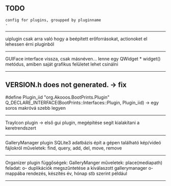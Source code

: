 TODO
------
    config for plugins, groupped by pluginname
    -
------
  uiplugin
   csak arra való hogy a beépített erőforrásokat,
   actionoket el lehessen érni pluginból

--------
 GUIFace interface vissza, csak másnéven...
 lenne egy  QWidget * widget() metódus, amiben
 saját grafikus felületet lehet csinálni

--------

VERSION.h does not generated.
-> fix
---------------

#define Plugin_iid "org.Akooos.BootPrints.Plugin"
Q_DECLARE_INTERFACE(BootPrints::Interfaces::Plugin, Plugin_iid)
-> egy soros makróvá szebb legyen

---------------------

TrayIcon plugin
-> első gui plugin, megépítése segít kialakítani a keretrendszert

------------------

GalleryManager plugin
SQLite3 adatbázis épít a gépen található kép/videó fájlokról
műveletek:
    find, query, add, del, move, remove

--------------
Organizer plugin
függőségek: GalleryManger
műveletek:
    place(mediapath)
feladat:
   o- duplikációk megszűntetése a kiválaszott gallerymanager
   o- mappába rendezés, készítés év, hónap stb szerint például


------------
